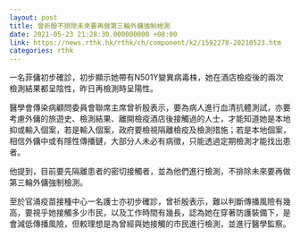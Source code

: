 ```yaml
---
layout: post
title: 曾祈殷不排除未來要再做第三輪外傭強制檢測
date: 2021-05-23 21:28:30.000000000 +08:00
link: https://news.rthk.hk/rthk/ch/component/k2/1592278-20210523.htm
categories: rthk
---
```


一名菲傭初步確診，初步顯示她帶有N501Y變異病毒株，她在酒店檢疫後的兩次檢測結果都呈陰性，昨日再檢測時呈陽性。

醫學會傳染病顧問委員會聯席主席曾祈殷表示，要為病人進行血清抗體測試，亦要考慮外傭的旅遊史、檢測結果、離開檢疫酒店後接觸過的人士，才能知道她是本地抑或輸入個案，若是輸入個案，政府要檢視隔離檢疫及檢測措施；若是本地個案，相信外傭中或有隱性傳播鏈，大部分人未必有病徵，只能透過定期檢測才能找出患者。

他提到，目前要先隔離患者的密切接觸者，並為他們進行檢測，不排除未來要再做第三輪外傭強制檢測。

至於官涌疫苗接種中心一名護士亦初步確診，曾祈殷表示，難以判斷傳播風險有幾高，要視乎她接觸多少市民，以及工作時間有幾長，認為她在穿著防護裝備下，是會減低傳播風險，但較理想是為曾經與她接觸的市民進行檢測，並進行醫學監察。
